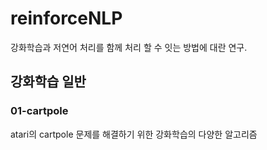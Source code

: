 # reinforceNLP

강화학습과 저연어 처리를 함께 처리 할 수 잇는 방법에 대란 연구.

## 강화학습 일반
### 01-cartpole
atari의 cartpole 문제를 해결하기 위한 강화학습의 다양한 알고리즘